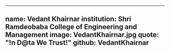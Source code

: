 ---
name: Vedant Khairnar
institution: Shri Ramdeobaba College of Engineering and Management
image: VedantKhairnar.jpg
quote: "!n D@ta We Trust!"
github: VedantKhairnar
------
